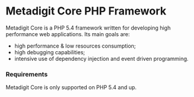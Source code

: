 # Metadigit Core PHP Framework

Metadigit Core is a PHP 5.4 framework written for developing high performance web applications.
Its main goals are:
* high performance & low resources consumption;
* high debugging capabilities;
* intensive use of dependency injection and event driven programming.

### Requirements

Metadigit Core is only supported on PHP 5.4 and up.
